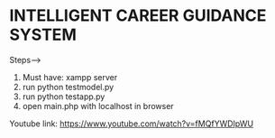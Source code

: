 # INTELLIGENT CAREER GUIDANCE SYSTEM
 
Steps-->

1. Must have: xampp server
2. run python testmodel.py
3. run python testapp.py
4. open main.php with localhost in browser

Youtube link: https://www.youtube.com/watch?v=fMQfYWDIpWU
